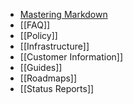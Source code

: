 * [Mastering Markdown](http://guides.github.com/overviews/mastering-markdown/)
* [[FAQ]]
* [[Policy]]
* [[Infrastructure]]
* [[Customer Information]]
* [[Guides]]
* [[Roadmaps]]
* [[Status Reports]]